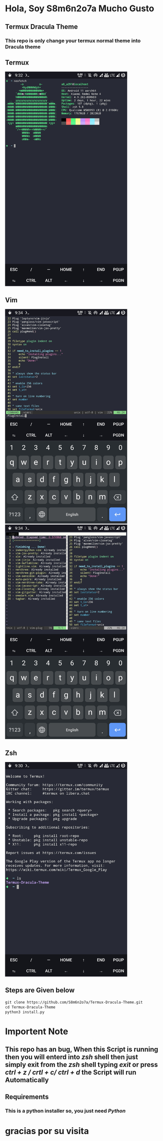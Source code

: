 # Hola, Soy S8m6n2o7a Mucho Gusto


## Termux Dracula Theme
### This repo is only change your termux normal theme into Dracula theme

## Termux
<img src="images/neofetch.jpg" width="400" height="700">

## Vim
<img src="images/vim1.jpg" width="400" height="700">
<img src="images/vim2.jpg" width="400" height="700">

## Zsh
<img src="images/zsh.jpg" width="400" height="700">

## Steps are Given below
```
git clone https://github.com/S8m6n2o7a/Termux-Dracula-Theme.git
cd Termux-Dracula-Theme
python3 install.py
```

# Importent Note
## This repo has an bug, When this Script is running then you will enterd into *zsh* shell then just simply exit from the *zsh* shell typing *exit* or press *ctrl + z / crtl + c/ ctrl + d* the Script will run Automatically

## Requirements
### This is a python installer so, you just need  *Python*
#
# gracias por su visita

